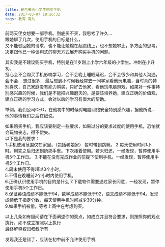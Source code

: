 ```yaml
---
title: 是否要给小学生购买手机
date: 2017-03-07 18:26:32
tags: 教育 育儿
---
```


前两天侄女想要一部手机。到底买不买，我思考了许久...  
跟她聊了几次，使用手机的目标是什么，  
又不能驳回她的请求，也不能让她输在起跑线上，也不想她攀比，多方面的思考。决定跟他已一种谈判式的聊天方式展开购买手机的问题。  

其实我是不建议购买手机，特别是在11岁刚上小学六年级的小学生。冲刺在小升初。  
担心会不会购买手机影响学习，会不会晚上睡眠延迟，会不会很少和其他人沟通，会不会... 想过很多... 最后想到小时候我经常去一同学家看他玩电脑，当时真的特别喜欢，自己家庭没有能力购买，只好去他家，看他玩电脑游戏，如果对一件事特别感兴趣的时候，我们是不能把兴趣磨灭的，是要该培养她，建立正确的价值观，建立正确的学习方式，会对以后的学习有很大的帮助。  

举例。我们公司CEO，在他初中的时候对电脑网络安全特别感兴趣，据他所说...
他的事情我们之后在细说。

如果购买手机，我应该要制定一些要求，如果过分的要求过度的使用手机，恐怕就会玩物丧志，得不偿失。  
以下是我的要求：  
1.手机使用范围仅在家里。（包括老娘家） 暂时带到跳舞。
2.每天使用时间1小时。用完之后归还到奶奶手里。下次接着使用。若未归还，一经发现，暂停使用手机5个工作日。
3.不能在没有完成作业的前提下使用手机。一经发现，暂停使用手机5个工作日。  
4.周末使用不得超过3个小时。  
5.不得在晚睡前2个小时内使用手机。  
6.正确认识使用手机的目的是什么
7.下载软件需要通过家长同意，一经发现，暂停使用手机5个工作日。  
8.保证英语成绩不能低于94，数学成绩不能低于92，语文成绩不能低于94。发现成绩低于指定分数，每天使用手机时间减少30分钟。  
9.如果手机被偷，等考上高中在考虑购买。

以上几条如有疑问请在下面阐述你的观点，如成立并且符合要求，则按照你的观点执行，如不成立按照以上执行  
最终解释权归叔叔所有

发现我还是错了，应该在初中前不允许使用手机